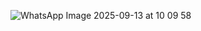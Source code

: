 ![WhatsApp Image 2025-09-13 at 10 09 58](https://github.com/user-attachments/assets/b8fc6153-be02-426f-ac9b-0295292b3923)
